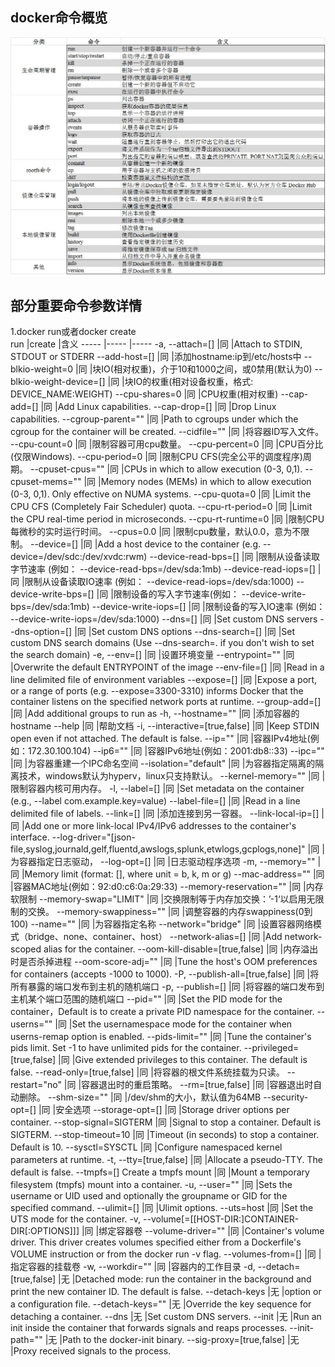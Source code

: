 ## docker命令概览
![avatar](../images/docker-command.jpg)

## 部分重要命令参数详情
1.docker run或者docker create  
run 							|create |含义
----- 							|-----  |-----
-a, --attach=[] 				|同     	|Attach to STDIN, STDOUT or STDERR
--add-host=[] 					|同       	|添加hostname:ip到/etc/hosts中
--blkio-weight=0 				|同    	|块IO(相对权重)，介于10和1000之间，或0禁用(默认为0)
--blkio-weight-device=[] 		|同    	|块IO的权重(相对设备权重，格式: DEVICE_NAME:WEIGHT)
--cpu-shares=0 					|同      	|CPU权重(相对权重)
--cap-add=[] 					|同        	|Add Linux capabilities.
--cap-drop=[] 					|同       	|Drop Linux capabilities.
--cgroup-parent="" 				|同  		|Path to cgroups under which the cgroup for the container will be created.
--cidfile="" 					|同        	|将容器ID写入文件。
--cpu-count=0 					|同       	|限制容器可用cpu数量。
--cpu-percent=0 				|同     	|CPU百分比(仅限Windows).
--cpu-period=0 					|同      	|限制CPU CFS(完全公平的调度程序)周期。
--cpuset-cpus="" 				|同    	|CPUs in which to allow execution (0-3, 0,1).
--cpuset-mems="" 				|同    	|Memory nodes (MEMs) in which to allow execution (0-3, 0,1). Only effective on NUMA systems.
--cpu-quota=0 					|同      	|Limit the CPU CFS (Completely Fair Scheduler) quota.
--cpu-rt-period=0 				|同   		|Limit the CPU real-time period in microseconds.
--cpu-rt-runtime=0 				|同  		|限制CPU每微秒的实时运行时间。
--cpus=0.0 						|同  		|限制cpu数量，默认0.0，意为不限制。
--device=[] 					|同 		|Add a host device to the container (e.g. --device=/dev/sdc:/dev/xvdc:rwm)
--device-read-bps=[] 			|同        	|限制从设备读取字节速率 (例如： --device-read-bps=/dev/sda:1mb)
--device-read-iops=[] 			|同       	|限制从设备读取IO速率 (例如： --device-read-iops=/dev/sda:1000)
--device-write-bps=[] 			|同       	|限制设备的写入字节速率(例如： --device-write-bps=/dev/sda:1mb)
--device-write-iops=[] 			|同      	|限制设备的写入IO速率 (例如： --device-write-iops=/dev/sda:1000)
--dns=[] 						|同    	|Set custom DNS servers
--dns-option=[] 				|同     	|Set custom DNS options
--dns-search=[] 				|同     	|Set custom DNS search domains (Use --dns-search=. if you don't wish to set the search domain)
-e, --env=[] 					|同        	|设置环境变量
--entrypoint="" 				|同     	|Overwrite the default ENTRYPOINT of the image
--env-file=[] 					|同       	|Read in a line delimited file of environment variables
--expose=[] 					|同 		|Expose a port, or a range of ports (e.g. --expose=3300-3310) informs Docker that the container listens on the specified network ports at runtime.
--group-add=[] 					|同      	|Add additional groups to run as
-h, --hostname="" 				|同   		|添加容器的hostname
--help 							|同     	|帮助文档
-i, --interactive=[true,false]	|同        	|Keep STDIN open even if not attached. The default is false.
--ip="" 						|同     	|容器IPv4地址(例如：172.30.100.104)
--ip6="" 						|同    	|容器IPv6地址(例如：2001:db8::33)
--ipc="" 						|同    	|为容器重建一个IPC命名空间
--isolation="default" 			|同       	|为容器指定隔离的隔离技术，windows默认为hyperv，linux只支持默认。
--kernel-memory="" 				|同  		|限制容器内核可用内存。
-l, --label=[] 					|同      	|Set metadata on the container (e.g., --label com.example.key=value)
--label-file=[] 				|同     	|Read in a line delimited file of labels.
--link=[] 						|同   		|添加连接到另一容器。
--link-local-ip=[] 				|同  		|Add one or more link-local IPv4/IPv6 addresses to the container's interface.
--log-driver="[json-file,syslog,journald,gelf,fluentd,awslogs,splunk,etwlogs,gcplogs,none]" |同   |为容器指定日志驱动，
--log-opt=[] 					|同        	|日志驱动程序选项
-m, --memory="" 				|同     	|Memory limit (format: <number>[<unit>], where unit = b, k, m or g)
--mac-address="" 				|同    	|容器MAC地址(例如：92:d0:c6:0a:29:33)
--memory-reservation="" 		|同     	|内存软限制
--memory-swap="LIMIT" 			|同       	|交换限制等于内存加交换：’-1‘以启用无限制的交换。
--memory-swappiness="" 			|同      	|调整容器的内存swappiness(0到100)
--name="" 						|同   		|为容器指定名称
--network="bridge" 				|同  		|设置容器网络模式（bridge、none、container、host）
--network-alias=[] 				|同  		|Add network-scoped alias for the container.
--oom-kill-disable=[true,false]	|同       	|内存溢出时是否杀掉进程
--oom-score-adj="" 				|同  		|Tune the host's OOM preferences for containers (accepts -1000 to 1000).
-P, --publish-all=[true,false]	|同        	|将所有暴露的端口发布到主机的随机端口
-p, --publish=[] 				|同    	|将容器的端口发布到主机某个端口范围的随机端口
--pid="" 						|同    	|Set the PID mode for the container，Default is to create a private PID namespace for the container.
--userns="" 					|同 		|Set the usernamespace mode for the container when userns-remap option is enabled.
--pids-limit="" 				|同     	|Tune the container's pids limit. Set -1 to have unlimited pids for the container.
--privileged=[true,false] 		|同     	|Give extended privileges to this container. The default is false.
--read-only=[true,false]		|同      	|将容器的根文件系统挂载为只读。
--restart="no" 					|同      	|容器退出时的重启策略。
--rm=[true,false] 				|同     	|容器退出时自动删除。
--shm-size="" 					|同       	|/dev/shm的大小，默认值为64MB
--security-opt=[] 				|同   		|安全选项
--storage-opt=[] 				|同    	|Storage driver options per container.
--stop-signal=SIGTERM 			|同       	|Signal to stop a container. Default is SIGTERM.
--stop-timeout=10 				|同   		|Timeout (in seconds) to stop a container. Default is 10.
--sysctl=SYSCTL 				|同     	|Configure namespaced kernel parameters at runtime.
-t, --tty=[true,false] 			|同        	|Allocate a pseudo-TTY. The default is false.
--tmpfs=[] Create a tmpfs mount |同     	|Mount a temporary filesystem (tmpfs) mount into a container.
-u, --user="" 					|同       	|Sets the username or UID used and optionally the groupname or GID for the specified command.
--ulimit=[] 					|同 		|Ulimit options.
--uts=host 						|同  		|Set the UTS mode for the container.
-v, --volume[=[[HOST-DIR:]CONTAINER-DIR[:OPTIONS]]] |同  |绑定容器卷
--volume-driver="" 				|同  		|Container's volume driver. This driver creates volumes specified either from a Dockerfile's VOLUME instruction or from the docker run -v flag.
--volumes-from=[] 				|同   		|指定容器的挂载卷
-w, --workdir="" 				|同    	|容器内的工作目录
-d, --detach=[true,false]		|无     	|Detached mode: run the container in the background and print the new container ID. The default is false.
--detach-keys 					|无       	|option or a configuration file.
--detach-keys="" 				|无    	|Override the key sequence for detaching a container.
--dns 							|无       	|Set custom DNS servers.
--init 							|无      	|Run an init inside the container that forwards signals and reaps processes.
--init-path="" 					|无      	|Path to the docker-init binary.
--sig-proxy=[true,false] 		|无      	|Proxy received signals to the process.